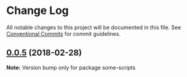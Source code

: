 # Change Log

All notable changes to this project will be documented in this file.
See [Conventional Commits](https://conventionalcommits.org) for commit guidelines.

<a name="0.0.5"></a>
## [0.0.5](https://github.com/hrasoa/create-an-app/compare/0.0.0...0.0.5) (2018-02-28)




**Note:** Version bump only for package some-scripts
